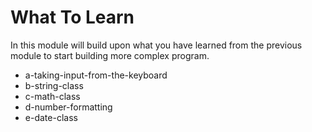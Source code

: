 # What To Learn

In this module will build upon what you have learned from the previous module to start building more complex program. 

* a-taking-input-from-the-keyboard
* b-string-class
* c-math-class
* d-number-formatting
* e-date-class